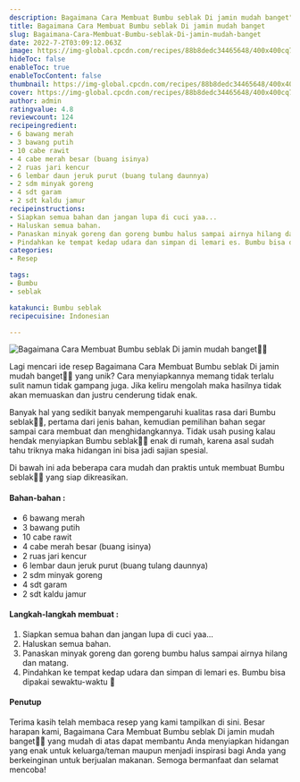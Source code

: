 ```yaml
---
description: Bagaimana Cara Membuat Bumbu seblak Di jamin mudah banget"
title: Bagaimana Cara Membuat Bumbu seblak Di jamin mudah banget
slug: Bagaimana-Cara-Membuat-Bumbu-seblak-Di-jamin-mudah-banget
date: 2022-7-2T03:09:12.063Z
image: https://img-global.cpcdn.com/recipes/88b8dedc34465648/400x400cq70/photo.jpg
hideToc: false
enableToc: true
enableTocContent: false
thumbnail: https://img-global.cpcdn.com/recipes/88b8dedc34465648/400x400cq70/photo.jpg
cover: https://img-global.cpcdn.com/recipes/88b8dedc34465648/400x400cq70/photo.jpg
author: admin
ratingvalue: 4.8
reviewcount: 124
recipeingredient:
- 6 bawang merah
- 3 bawang putih
- 10 cabe rawit
- 4 cabe merah besar (buang isinya)
- 2 ruas jari kencur
- 6 lembar daun jeruk purut (buang tulang daunnya)
- 2 sdm minyak goreng
- 4 sdt garam
- 2 sdt kaldu jamur
recipeinstructions:
- Siapkan semua bahan dan jangan lupa di cuci yaa...
- Haluskan semua bahan.
- Panaskan minyak goreng dan goreng bumbu halus sampai airnya hilang dan matang.
- Pindahkan ke tempat kedap udara dan simpan di lemari es. Bumbu bisa dipakai sewaktu-waktu 🥰
categories:
- Resep

tags:
- Bumbu
- seblak

katakunci: Bumbu seblak
recipecuisine: Indonesian

---
```


![Bagaimana Cara Membuat Bumbu seblak Di jamin mudah banget👩‍🍳](https://img-global.cpcdn.com/recipes/88b8dedc34465648/400x400cq70/photo.jpg)

Lagi mencari ide resep Bagaimana Cara Membuat Bumbu seblak Di jamin mudah banget👩‍🍳 yang unik? Cara menyiapkannya memang tidak terlalu sulit namun tidak gampang juga. Jika keliru mengolah maka hasilnya tidak akan memuaskan dan justru cenderung tidak enak.

Banyak hal yang sedikit banyak mempengaruhi kualitas rasa dari Bumbu seblak👩‍🍳, pertama dari jenis bahan, kemudian pemilihan bahan segar sampai cara membuat dan menghidangkannya. Tidak usah pusing kalau hendak menyiapkan Bumbu seblak👩‍🍳 enak di rumah, karena asal sudah tahu triknya maka hidangan ini bisa jadi sajian spesial.

Di bawah ini ada beberapa cara mudah dan praktis untuk membuat Bumbu seblak👩‍🍳 yang siap dikreasikan.

<!--inarticleads1-->

#### Bahan-bahan :

- 6 bawang merah
- 3 bawang putih
- 10 cabe rawit
- 4 cabe merah besar (buang isinya)
- 2 ruas jari kencur
- 6 lembar daun jeruk purut (buang tulang daunnya)
- 2 sdm minyak goreng
- 4 sdt garam
- 2 sdt kaldu jamur

<!--inarticleads2-->

#### Langkah-langkah membuat :

1. Siapkan semua bahan dan jangan lupa di cuci yaa...
1. Haluskan semua bahan.
1. Panaskan minyak goreng dan goreng bumbu halus sampai airnya hilang dan matang.
1. Pindahkan ke tempat kedap udara dan simpan di lemari es. Bumbu bisa dipakai sewaktu-waktu 🥰

#### Penutup

Terima kasih telah membaca resep yang kami tampilkan di sini. Besar harapan kami, Bagaimana Cara Membuat Bumbu seblak Di jamin mudah banget👩‍🍳 yang mudah di atas dapat membantu Anda menyiapkan hidangan yang enak untuk keluarga/teman maupun menjadi inspirasi bagi Anda yang berkeinginan untuk berjualan makanan. Semoga bermanfaat dan selamat mencoba!